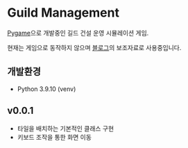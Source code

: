 # Guild Management

[Pygame](https://www.pygame.org/)으로 개발중인 길드 건설 운영 시뮬레이션 게임.

현재는 게임으로 동작하지 않으며 [블로그](https://soma0sd.tistory.com/category/%ED%94%84%EB%A1%9C%EA%B7%B8%EB%9E%98%EB%B0%8D/%ED%8C%8C%EC%9D%B4%EA%B2%8C%EC%9E%84)의 보조자료로 사용중입니다.

## 개발환경

- Python 3.9.10 (venv)

## v0.0.1

- 타일을 배치하는 기본적인 클래스 구현
- 키보드 조작을 통한 화면 이동